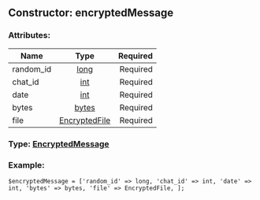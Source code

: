 ## Constructor: encryptedMessage  

### Attributes:

| Name     |    Type       | Required |
|----------|:-------------:|---------:|
|random\_id|[long](../types/long.md) | Required|
|chat\_id|[int](../types/int.md) | Required|
|date|[int](../types/int.md) | Required|
|bytes|[bytes](../types/bytes.md) | Required|
|file|[EncryptedFile](../types/EncryptedFile.md) | Required|


### Type: [EncryptedMessage](../types/EncryptedMessage.md)

### Example:


```
$encryptedMessage = ['random_id' => long, 'chat_id' => int, 'date' => int, 'bytes' => bytes, 'file' => EncryptedFile, ];
```
